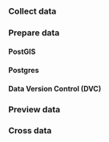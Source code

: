 ### Collect data

### Prepare data

#### PostGIS

#### Postgres

#### Data Version Control (DVC)

### Preview data

### Cross data